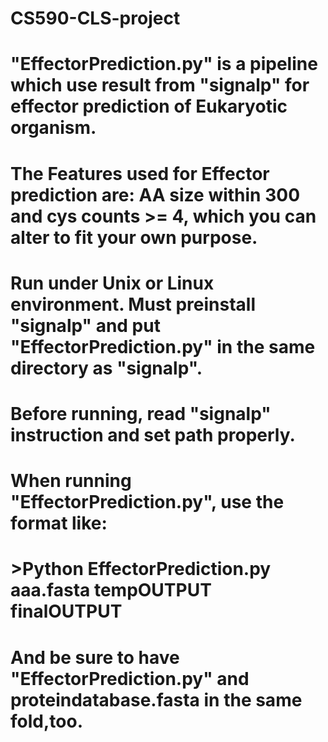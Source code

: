 # CS590-CLS-project
# "EffectorPrediction.py" is a pipeline which use result from "signalp" for effector prediction of Eukaryotic organism.

#  The Features used for Effector prediction are: AA size within 300 and cys counts >= 4, which you can alter to fit your own purpose.

# Run under Unix or Linux environment. Must preinstall "signalp" and put  "EffectorPrediction.py" in the same directory as "signalp".
# Before running, read "signalp" instruction and set path properly.
# When running "EffectorPrediction.py", use the format like:
#                               >Python EffectorPrediction.py aaa.fasta tempOUTPUT finalOUTPUT 
# And be sure to have "EffectorPrediction.py" and proteindatabase.fasta in the same fold,too.
